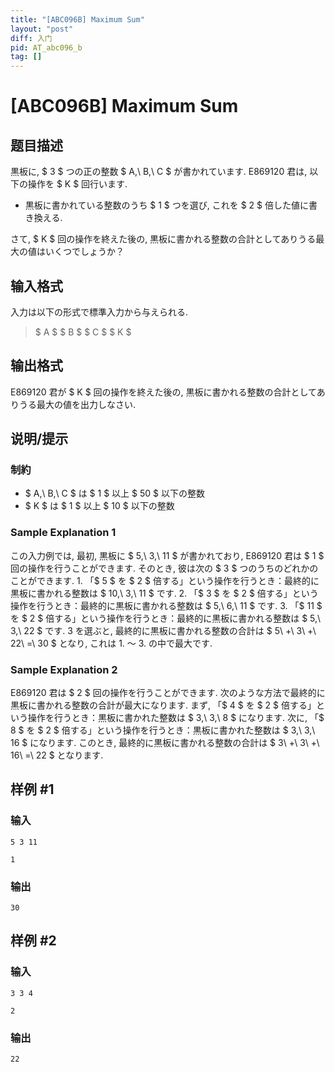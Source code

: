 ```yaml
---
title: "[ABC096B] Maximum Sum"
layout: "post"
diff: 入门
pid: AT_abc096_b
tag: []
---
```


# [ABC096B] Maximum Sum

## 题目描述

[problemUrl]: https://atcoder.jp/contests/abc096/tasks/abc096_b

黒板に, $ 3 $ つの正の整数 $ A,\ B,\ C $ が書かれています. E869120 君は, 以下の操作を $ K $ 回行います.

- 黒板に書かれている整数のうち $ 1 $ つを選び, これを $ 2 $ 倍した値に書き換える.

さて, $ K $ 回の操作を終えた後の, 黒板に書かれる整数の合計としてありうる最大の値はいくつでしょうか？

## 输入格式

入力は以下の形式で標準入力から与えられる.

> $ A $ $ B $ $ C $ $ K $

## 输出格式

E869120 君が $ K $ 回の操作を終えた後の, 黒板に書かれる整数の合計としてありうる最大の値を出力しなさい.

## 说明/提示

### 制約

- $ A,\ B,\ C $ は $ 1 $ 以上 $ 50 $ 以下の整数
- $ K $ は $ 1 $ 以上 $ 10 $ 以下の整数

### Sample Explanation 1

この入力例では, 最初, 黒板に $ 5,\ 3,\ 11 $ が書かれており, E869120 君は $ 1 $ 回の操作を行うことができます. そのとき, 彼は次の $ 3 $ つのうちのどれかのことができます. 1. 「$ 5 $ を $ 2 $ 倍する」という操作を行うとき：最終的に黒板に書かれる整数は $ 10,\ 3,\ 11 $ です. 2. 「$ 3 $ を $ 2 $ 倍する」という操作を行うとき：最終的に黒板に書かれる整数は $ 5,\ 6,\ 11 $ です. 3. 「$ 11 $ を $ 2 $ 倍する」という操作を行うとき：最終的に黒板に書かれる整数は $ 5,\ 3,\ 22 $ です. 3 を選ぶと, 最終的に黒板に書かれる整数の合計は $ 5\ +\ 3\ +\ 22\ =\ 30 $ となり, これは 1. 〜 3. の中で最大です.

### Sample Explanation 2

E869120 君は $ 2 $ 回の操作を行うことができます. 次のような方法で最終的に黒板に書かれる整数の合計が最大になります. まず, 「$ 4 $ を $ 2 $ 倍する」という操作を行うとき：黒板に書かれた整数は $ 3,\ 3,\ 8 $ になります. 次に, 「$ 8 $ を $ 2 $ 倍する」という操作を行うとき：黒板に書かれた整数は $ 3,\ 3,\ 16 $ になります. このとき, 最終的に黒板に書かれる整数の合計は $ 3\ +\ 3\ +\ 16\ =\ 22 $ となります.

## 样例 #1

### 输入

```
5 3 11
1
```

### 输出

```
30
```

## 样例 #2

### 输入

```
3 3 4
2
```

### 输出

```
22
```


